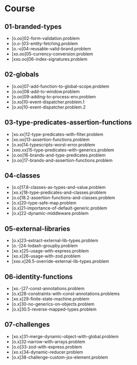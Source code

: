 # Course

## 01-branded-types
- [o.oo]02-form-validation.problem
- [o.o-]03-entity-fetching.problem
- [o.-o]04-reusable-valid-brand.problem
- [xo.oo]05-currency-conversion.problem
- [xxo.oo]06-index-signatures.problem

## 02-globals
- [o.oo]07-add-function-to-global-scope.problem
- [o.oo]08-add-to-window.problem
- [o.oo]09-adding-to-process-env.problem
- [o.xo]10-event-dispatcher.problem.1
- [o.xo]10-event-dispatcher.problem.2

## 03-type-predicates-assertion-functions
- [xo.xx]12-type-predicates-with-filter.problem
- [xo.oo]13-assertion-functions.problem
- [o.xo]14-typescripts-worst-error.problem
- [xxo.xx]15-type-predicates-with-generics.problem
- [o.oo]16-brands-and-type-predicates.problem
- [o.oo]17-brands-and-assertion-functions.problem

## 04-classes
- [o.o]17.8-classes-as-types-and-value.problem
- [xo.x]18-type-predicates-and-classes.problem
- [o.o]18.2-assertion-functions-and-classes.problem
- [o.x]20-type-safe-map.problem
- [o.x]21-importance-of-default-generic.problem
- [o.x]22-dynamic-middleware.problem

## 05-external-libraries
- [o.x]23-extract-external-lib-types.problem
- [o.-]24-lodash-groupby.problem
- [xo.x]25-usage-with-express.problem
- [xo.x]26-usage-with-zod.problem
- [xxo.x]26.5-override-external-lib-types.problem

## 06-identity-functions
- [xo.-]27-const-annotations.problem
- [o.x]28-constraints-with-const-annotations.problems
- [xo.x]29-finite-state-machine.problem
- [o.x]30-no-generics-on-objects.problem
- [o.x]30.5-reverse-mapped-types.problem

## 07-challenges
- [xo.x]31-merge-dynamic-object-with-global.problem
- [o.x]32-narrow-with-arrays.problem
- [o.o]33-zod-with-express.problem
- [xo.x]34-dynamic-reducer.problem
- [o.x]38-challenge-custom-jsx-element.problem